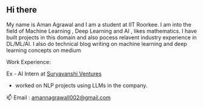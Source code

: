 ## Hi there 

My name is Aman Agrawal and I am a student at IIT Roorkee. I am into the field of Machine Learning , Deep Learning and AI , likes mathematics.
I have built projects in this domain and also pocess relavent industry experience in DL/ML/AI.
I also do technical blog writing on machine learning and deep learning concepts on medium 

Work Experience:

Ex - AI Intern at [Suryavanshi Ventures](https://suryavanshi.io/)

- worked on NLP projects using LLMs in the company.

📫 Email : amannagrawall002@gmail.com




<!--
**0xr4plh/0xr4plh** is a ✨ _special_ ✨ repository because its `README.md` (this file) appears on your GitHub profile.

Here are some ideas to get you started:

- 🔭 I’m currently working on ...
- 🌱 I’m currently learning ...
- 👯 I’m looking to collaborate on ...
- 🤔 I’m looking for help with ...
- 💬 Ask me about ...
- 📫 How to reach me: ...
- 😄 Pronouns: ...
- ⚡ Fun fact: ...
-->
